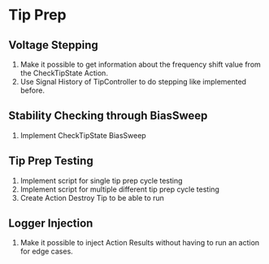 # Tip Prep

## Voltage Stepping

1. Make it possible to get information about the frequency shift value from the CheckTipState Action.
2. Use Signal History of TipController to do stepping like implemented before.

## Stability Checking through BiasSweep

1. Implement CheckTipState BiasSweep

## Tip Prep Testing

1. Implement script for single tip prep cycle testing
2. Implement script for multiple different tip prep cycle testing
  1. Create Action Destroy Tip to be able to run 


## Logger Injection

1. Make it possible to inject Action Results without having to run an action for edge cases.

